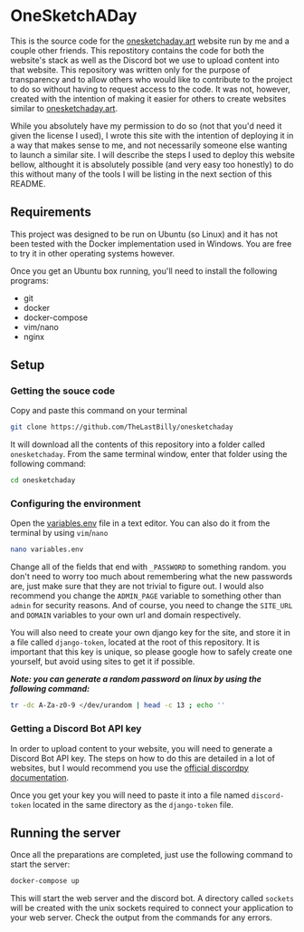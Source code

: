# OneSketchADay
This is the source code for the [onesketchaday.art](onesketchaday.art) website run by me and a couple other friends. This repostitory contains the code for both the website's stack as well as the Discord bot we use to upload content into that website. This repository was written only for the purpose of transparency and to allow others who would like to contribute to the project to do so without having to request access to the code. It was not, however, created with the intention of making it easier for others to create websites similar to [onesketchaday.art](onesketchaday.art).

While you absolutely have my permission to do so (not that you'd need it given the license I used), I wrote this site with the intention of deploying it in a way that makes sense to me, and not necessarily someone else wanting to launch a similar site. I will describe the steps I used to deploy this website bellow, althought it is absolutely possible (and very easy too honestly) to do this without many of the tools I will be listing in the next section of this README.

## Requirements
This project was designed to be run on Ubuntu (so Linux) and it has not been tested with the Docker implementation used in Windows. You are free to try it in other operating systems however.

Once you get an Ubuntu box running, you'll need to install the following programs:
- git
- docker
- docker-compose
- vim/nano
- nginx

## Setup
### Getting the souce code
Copy and paste this command on your terminal
```bash
git clone https://github.com/TheLastBilly/onesketchaday
```

It will download all the contents of this repository into a folder called `onesketchaday`. From the same terminal window, enter that folder using the following command:
```bash
cd onesketchaday
```

### Configuring the environment
Open the [variables.env](/variables.env) file in a text editor. You can also do it from the terminal by using `vim`/`nano`
```bash
nano variables.env
```

Change all of the fields that end with `_PASSWORD` to something random. you don't need to worry too much about remembering what the new passwords are, just make sure that they are not trivial to figure out. I would also recommend you change the `ADMIN_PAGE` variable to something other than `admin` for security reasons. And of course, you need to change the `SITE_URL` and `DOMAIN` variables to your own url and domain respectively.

You will also need to create your own django key for the site, and store it in a file called `django-token`, located at the root of this repository. It is important that this key is unique, so please google how to safely create one yourself, but avoid using sites to get it if possible.

***Note: you can generate a random password on linux by using the following command:***
```bash
tr -dc A-Za-z0-9 </dev/urandom | head -c 13 ; echo ''
```

### Getting a Discord Bot API key
In order to upload content to your website, you will need to generate a Discord Bot API key. The steps on how to do this are detailed in a lot of websites, but I would recommend you use the [official discordpy documentation](https://discordpy.readthedocs.io/en/stable/discord.html).

Once you get your key you will need to paste it into a file named `discord-token` located in the same directory as the `django-token` file.

## Running the server
Once all the preparations are completed, just use the following command to start the server:
```bash
docker-compose up
```

This will start the web server and the discord bot. A directory called `sockets` will be created with the unix sockets required to connect your application to your web server. Check the output from the commands for any errors.